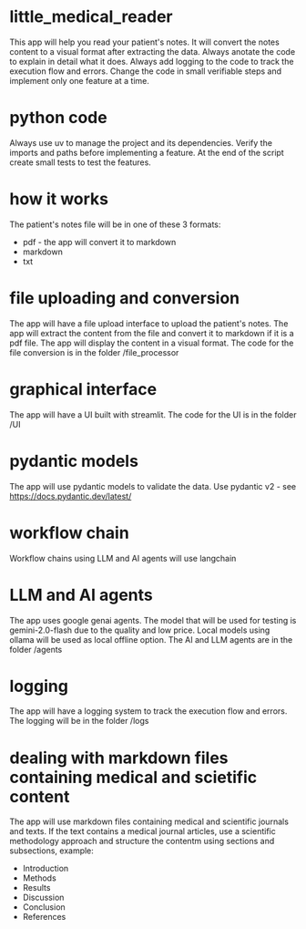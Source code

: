 # little_medical_reader
This app will help you read your patient's notes.
It will convert the notes content to a visual format after extracting the data.
Always anotate the code to explain in detail what it does.
Always add logging to the code to track the execution flow and errors.
Change the code in small verifiable steps and implement only one feature at a time.

# python code
Always use uv to manage the project and its dependencies.
Verify the imports and paths before implementing a feature.
At the end of the script create small tests to test the features.

# how it works
The patient's notes file will be in one of these 3 formats:
- pdf - the app will convert it to markdown
- markdown
- txt

# file uploading and conversion
The app will have a file upload interface to upload the patient's notes.
The app will extract the content from the file and convert it to markdown if it is a pdf file.
The app will display the content in a visual format.
The code for the file conversion is in the folder /file_processor

# graphical interface
The app will have a UI built with streamlit.
The code for the UI is in the folder /UI

# pydantic models
The app will use pydantic models to validate the data.
Use pydantic v2 - see https://docs.pydantic.dev/latest/


# workflow chain
Workflow chains using LLM and AI agents will use langchain

# LLM and AI agents
The app uses google genai agents. The model that will be used for testing is gemini-2.0-flash due to the quality and low price.
Local models using ollama will be used as local offline option.
The AI and LLM agents are in the folder /agents

# logging
The app will have a logging system to track the execution flow and errors.
The logging will be in the folder /logs

# dealing with markdown files containing medical and scietific content
The app will use markdown files containing medical and scientific journals and texts.
If the text contains a medical journal articles, use a scientific methodology approach and structure the contentm using sections and subsections, example:
- Introduction
- Methods
- Results
- Discussion
- Conclusion   
- References



